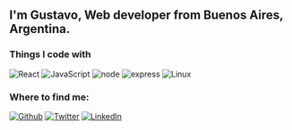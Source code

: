 
<h2></br> I'm Gustavo, Web developer from <b>Buenos Aires, Argentina</b>.</h2>
<h3>Things I code with</h3>
<p> <img alt="React" src="https://img.shields.io/badge/-React-black?style=flat-square&logo=react" /> <img alt="JavaScript" src="https://img.shields.io/badge/-Javascript-040d04?style=flat-square&logo=javascript" /> <img alt ="node" src='https://img.shields.io/badge/Node-JS-green'> <img alt="express" src='https://img.shields.io/badge/-Express-lightgrey'>  <img alt='Linux' src='https://img.shields.io/badge/-Linux-black?style=flat&logo=linux&logoColor=FCC624'>

 
<h3>Where to find me:</h3>
<p><a href="https://github.com/gustavosprx" target="_blank"><img alt="Github" src="https://img.shields.io/badge/GitHub-%2312100E.svg?&style=for-the-badge&logo=Github&logoColor=white" /></a> <a href="https://twitter.com/_rgustavo" target="_blank"><img alt="Twitter" src="https://img.shields.io/badge/twitter-%231DA1F2.svg?&style=for-the-badge&logo=twitter&logoColor=white" /></a> <a href="https://www.linkedin.com/in/gustavo-romero-sprx/" target="_blank"><img alt="LinkedIn" src="https://img.shields.io/badge/linkedin-%230077B5.svg?&style=for-the-badge&logo=linkedin&logoColor=white" /></a>
  

<!--
**gustavosprx/gustavosprx** is a ✨ _special_ ✨ repository because its `README.md` (this file) appears on your GitHub profile.

Here are some ideas to get you started:

- 🔭 I’m currently working on ...
- 🌱 I’m currently learning ...
- 👯 I’m looking to collaborate on ...
- 🤔 I’m looking for help with ...
- 💬 Ask me about ...
- 📫 How to reach me: ...
- 😄 Pronouns: ...
- ⚡ Fun fact: ...
-->

